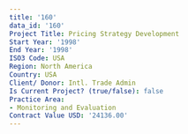 ```yaml
---
title: '160'
data_id: '160'
Project Title: Pricing Strategy Development
Start Year: '1998'
End Year: '1998'
ISO3 Code: USA
Region: North America
Country: USA
Client/ Donor: Intl. Trade Admin
Is Current Project? (true/false): false
Practice Area:
- Monitoring and Evaluation
Contract Value USD: '24136.00'
---
```


